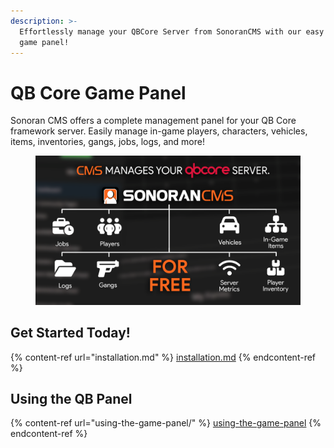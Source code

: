 ```yaml
---
description: >-
  Effortlessly manage your QBCore Server from SonoranCMS with our easy to use
  game panel!
---
```


# QB Core Game Panel

Sonoran CMS offers a complete management panel for your QB Core framework server. Easily manage in-game players, characters, vehicles, items, inventories, gangs, jobs, logs, and more!

<figure><img src="../../.gitbook/assets/image (1) (1) (1) (1).png" alt=""><figcaption></figcaption></figure>

## Get Started Today!

{% content-ref url="installation.md" %}
[installation.md](installation.md)
{% endcontent-ref %}

## Using the QB Panel

{% content-ref url="using-the-game-panel/" %}
[using-the-game-panel](using-the-game-panel/)
{% endcontent-ref %}
